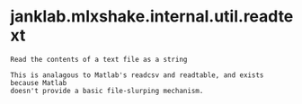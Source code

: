 # janklab.mlxshake.internal.util.readtext

```text
Read the contents of a text file as a string

This is analagous to Matlab's readcsv and readtable, and exists because Matlab
doesn't provide a basic file-slurping mechanism.


```

